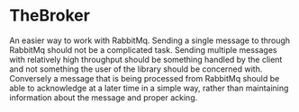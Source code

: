 # TheBroker
An easier way to work with RabbitMq. Sending a single message to through RabbitMq should not be a 
complicated task. Sending multiple messages with relatively high throughput should be something handled by the client and not something the user of the library should be concerned with. Conversely a message that is being processed from RabbitMq should be able to acknowledge at a later time in a simple way, rather than maintaining information about the message and proper acking. 
